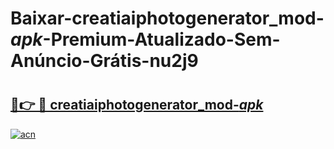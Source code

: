 # Baixar-creatiaiphotogenerator_mod-_apk_-Premium-Atualizado-Sem-Anúncio-Grátis-nu2j9

# <h2><a href="https://2tcug1.esa.edu.pl?src=creatiaiphotogenerator_mod-_apk_&ref=nu2j9">🔗👉 🔴 creatiaiphotogenerator_mod-_apk_</a></h2>

[![acn](https://github.com/user-attachments/assets/0f9c940e-d8b0-45ae-aac7-cd30a18b3e1c)](https://2tcug1.esa.edu.pl?src=creatiaiphotogenerator_mod-_apk_&ref=nu2j9)


